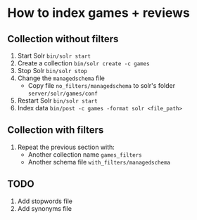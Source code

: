 # How to index games + reviews

## Collection without filters

1. Start Solr `bin/solr start`
2. Create a collection `bin/solr create -c games`
3. Stop Solr `bin/solr stop`
4. Change the `managedschema` file
    * Copy file `no_filters/managedschema` to solr's folder `server/solr/games/conf`
5. Restart Solr `bin/solr start`
6. Index data `bin/post -c games -format solr <file_path>`

## Collection with filters

1. Repeat the previous section with:
    * Another collection name `games_filters`
    * Another schema file `with_filters/managedschema`

## TODO
1. Add stopwords file
2. Add synonyms file